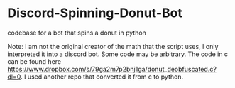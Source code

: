 # Discord-Spinning-Donut-Bot
codebase for a bot that spins a donut in python

Note: I am not the original creator of the math that the script uses, I only interpreted it into a discord bot. Some code may be arbitrary. The code in c can be found here https://www.dropbox.com/s/79ga2m7p2bnj1ga/donut_deobfuscated.c?dl=0. I used another repo that converted it from c to python. 
